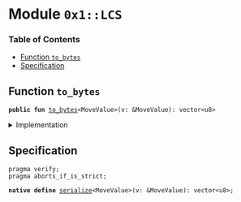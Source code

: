 
<a name="0x1_LCS"></a>

# Module `0x1::LCS`

### Table of Contents

-  [Function `to_bytes`](#0x1_LCS_to_bytes)
-  [Specification](#0x1_LCS_Specification)



<a name="0x1_LCS_to_bytes"></a>

## Function `to_bytes`



<pre><code><b>public</b> <b>fun</b> <a href="#0x1_LCS_to_bytes">to_bytes</a>&lt;MoveValue&gt;(v: &MoveValue): vector&lt;u8&gt;
</code></pre>



<details>
<summary>Implementation</summary>


<pre><code><b>native</b> <b>public</b> <b>fun</b> <a href="#0x1_LCS_to_bytes">to_bytes</a>&lt;MoveValue&gt;(v: &MoveValue): vector&lt;u8&gt;;
</code></pre>



</details>

<a name="0x1_LCS_Specification"></a>

## Specification



<pre><code>pragma verify;
pragma aborts_if_is_strict;
</code></pre>




<a name="0x1_LCS_serialize"></a>


<pre><code><b>native</b> <b>define</b> <a href="#0x1_LCS_serialize">serialize</a>&lt;MoveValue&gt;(v: &MoveValue): vector&lt;u8&gt;;
</code></pre>
